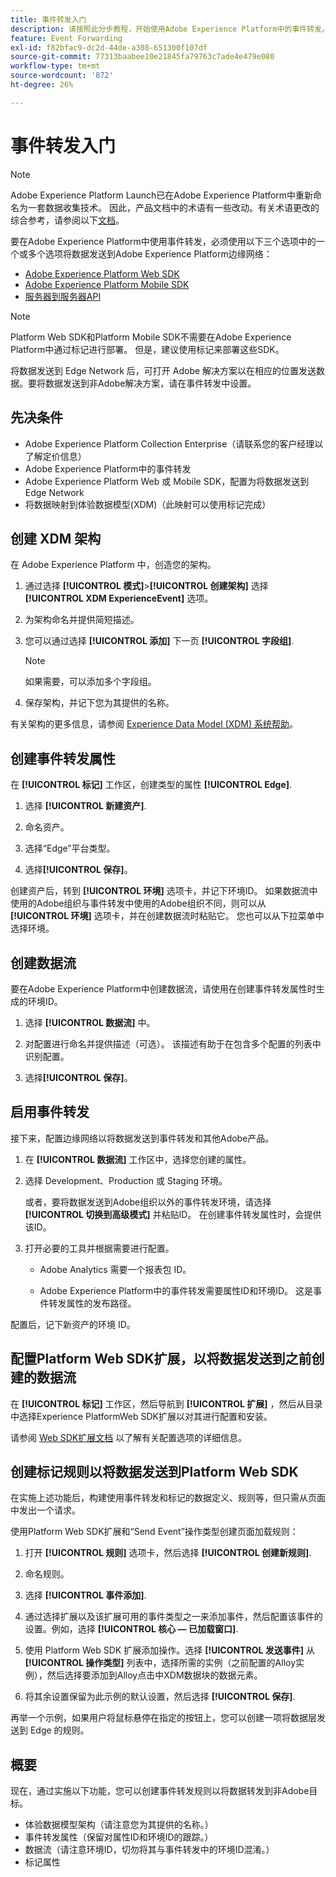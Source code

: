 ```yaml
---
title: 事件转发入门
description: 请按照此分步教程，开始使用Adobe Experience Platform中的事件转发。
feature: Event Forwarding
exl-id: f82bfac9-dc2d-44de-a308-651300f107df
source-git-commit: 77313baabee10e21845fa79763c7ade4e479e080
workflow-type: tm+mt
source-wordcount: '872'
ht-degree: 26%

---
```


# 事件转发入门

>[!NOTE]
>
>Adobe Experience Platform Launch已在Adobe Experience Platform中重新命名为一套数据收集技术。 因此，产品文档中的术语有一些改动。有关术语更改的综合参考，请参阅以下[文档](../../term-updates.md)。

要在Adobe Experience Platform中使用事件转发，必须使用以下三个选项中的一个或多个选项将数据发送到Adobe Experience Platform边缘网络：

* [Adobe Experience Platform Web SDK](../../extensions/web/sdk/overview.md)
* [Adobe Experience Platform Mobile SDK](https://sdkdocs.com)
* [服务器到服务器API](https://experienceleague.adobe.com/docs/audience-manager/user-guide/api-and-sdk-code/dcs/dcs-apis/dcs-s2s.html?lang=en)

>[!NOTE]
>Platform Web SDK和Platform Mobile SDK不需要在Adobe Experience Platform中通过标记进行部署。 但是，建议使用标记来部署这些SDK。

将数据发送到 Edge Network 后，可打开 Adobe 解决方案以在相应的位置发送数据。要将数据发送到非Adobe解决方案，请在事件转发中设置。

## 先决条件

* Adobe Experience Platform Collection Enterprise（请联系您的客户经理以了解定价信息）
* Adobe Experience Platform中的事件转发
* Adobe Experience Platform Web 或 Mobile SDK，配置为将数据发送到 Edge Network
* 将数据映射到体验数据模型(XDM)（此映射可以使用标记完成）

## 创建 XDM 架构

在 Adobe Experience Platform 中，创造您的架构。

1. 通过选择 **[!UICONTROL 模式]**>**[!UICONTROL 创建架构]** 选择 **[!UICONTROL XDM ExperienceEvent]** 选项。

1. 为架构命名并提供简短描述。

1. 您可以通过选择 **[!UICONTROL 添加]** 下一页 **[!UICONTROL 字段组]**.

   >[!NOTE]
   >
   >如果需要，可以添加多个字段组。

1. 保存架构，并记下您为其提供的名称。

有关架构的更多信息，请参阅 [Experience Data Model (XDM) 系统帮助](https://experienceleague.adobe.com/docs/experience-platform/xdm/home.html?lang=zh-Hans)。

## 创建事件转发属性

在 **[!UICONTROL 标记]** 工作区，创建类型的属性 **[!UICONTROL Edge]**.

1. 选择 **[!UICONTROL 新建资产]**.

1. 命名资产。

1. 选择“Edge”平台类型。

1. 选择&#x200B;**[!UICONTROL 保存]**。

创建资产后，转到 **[!UICONTROL 环境]** 选项卡，并记下环境ID。 如果数据流中使用的Adobe组织与事件转发中使用的Adobe组织不同，则可以从 **[!UICONTROL 环境]** 选项卡，并在创建数据流时粘贴它。 您也可以从下拉菜单中选择环境。

## 创建数据流

要在Adobe Experience Platform中创建数据流，请使用在创建事件转发属性时生成的环境ID。

1. 选择 **[!UICONTROL 数据流]** 中。

1. 对配置进行命名并提供描述（可选）。
该描述有助于在包含多个配置的列表中识别配置。

1. 选择&#x200B;**[!UICONTROL 保存]**。

## 启用事件转发

接下来，配置边缘网络以将数据发送到事件转发和其他Adobe产品。

1. 在 **[!UICONTROL 数据流]** 工作区中，选择您创建的属性。

1. 选择 Development、Production 或 Staging 环境。

   或者，要将数据发送到Adobe组织以外的事件转发环境，请选择 **[!UICONTROL 切换到高级模式]** 并粘贴ID。 在创建事件转发属性时，会提供该ID。

1. 打开必要的工具并根据需要进行配置。

   * Adobe Analytics 需要一个报表包 ID。

   * Adobe Experience Platform中的事件转发需要属性ID和环境ID。 这是事件转发属性的发布路径。

配置后，记下新资产的环境 ID。

## 配置Platform Web SDK扩展，以将数据发送到之前创建的数据流

在 **[!UICONTROL 标记]** 工作区，然后导航到 **[!UICONTROL 扩展]** ，然后从目录中选择Experience PlatformWeb SDK扩展以对其进行配置和安装。

请参阅 [Web SDK扩展文档](../../extensions/web/sdk/overview.md) 以了解有关配置选项的详细信息。

## 创建标记规则以将数据发送到Platform Web SDK

在实施上述功能后，构建使用事件转发和标记的数据定义、规则等，但只需从页面中发出一个请求。

使用Platform Web SDK扩展和“Send Event”操作类型创建页面加载规则：

1. 打开 **[!UICONTROL 规则]** 选项卡，然后选择 **[!UICONTROL 创建新规则]**.

1. 命名规则。

1. 选择 **[!UICONTROL 事件添加]**.

1. 通过选择扩展以及该扩展可用的事件类型之一来添加事件，然后配置该事件的设置。例如，选择 **[!UICONTROL 核心 — 已加载窗口]**.

1. 使用 Platform Web SDK 扩展添加操作。选择 **[!UICONTROL 发送事件]** 从 **[!UICONTROL 操作类型]** 列表中，选择所需的实例（之前配置的Alloy实例），然后选择要添加到Alloy点击中XDM数据块的数据元素。

1. 将其余设置保留为此示例的默认设置，然后选择 **[!UICONTROL 保存]**.

再举一个示例，如果用户将鼠标悬停在指定的按钮上，您可以创建一项将数据层发送到 Edge 的规则。

## 概要

现在，通过实施以下功能，您可以创建事件转发规则以将数据转发到非Adobe目标。

* 体验数据模型架构（请注意您为其提供的名称。）
* 事件转发属性（保留对属性ID和环境ID的跟踪。）
* 数据流（请注意环境ID，切勿将其与事件转发中的环境ID混淆。）
* 标记属性
